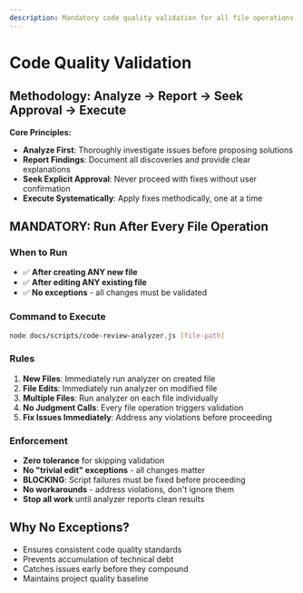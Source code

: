 ```yaml
---
description: Mandatory code quality validation for all file operations
---
```


# Code Quality Validation

## Methodology: Analyze → Report → Seek Approval → Execute

**Core Principles:**
- **Analyze First**: Thoroughly investigate issues before proposing solutions
- **Report Findings**: Document all discoveries and provide clear explanations
- **Seek Explicit Approval**: Never proceed with fixes without user confirmation
- **Execute Systematically**: Apply fixes methodically, one at a time

## MANDATORY: Run After Every File Operation

### When to Run
- ✅ **After creating ANY new file**
- ✅ **After editing ANY existing file** 
- ✅ **No exceptions** - all changes must be validated

### Command to Execute
```bash
node docs/scripts/code-review-analyzer.js [file-path]
```

### Rules
1. **New Files**: Immediately run analyzer on created file
2. **File Edits**: Immediately run analyzer on modified file  
3. **Multiple Files**: Run analyzer on each file individually
4. **No Judgment Calls**: Every file operation triggers validation
5. **Fix Issues Immediately**: Address any violations before proceeding

### Enforcement
- **Zero tolerance** for skipping validation
- **No "trivial edit" exceptions** - all changes matter
- **BLOCKING**: Script failures must be fixed before proceeding
- **No workarounds** - address violations, don't ignore them
- **Stop all work** until analyzer reports clean results

## Why No Exceptions?
- Ensures consistent code quality standards
- Prevents accumulation of technical debt
- Catches issues early before they compound
- Maintains project quality baseline